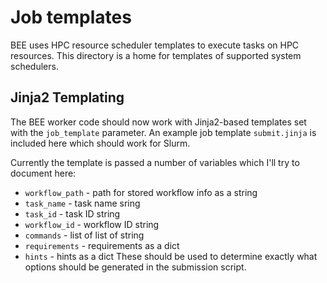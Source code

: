 # Job templates

BEE uses HPC resource scheduler templates to execute tasks on HPC resources. This directory is a home for templates of supported system schedulers.

## Jinja2 Templating

The BEE worker code should now work with Jinja2-based templates set with the
`job_template` parameter. An example job template `submit.jinja` is included
here which should work for Slurm.

Currently the template is passed a number of variables which I'll try to
document here:
* `workflow_path` - path for stored workflow info as a string
* `task_name` - task name sring
* `task_id` - task ID string
* `workflow_id` - workflow ID string
* `commands` - list of list of string
* `requirements` - requirements as a dict
* `hints` - hints as a dict
These should be used to determine exactly what options should be generated in
the submission script.
